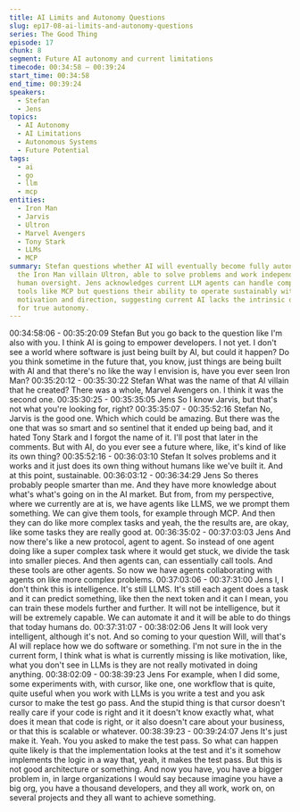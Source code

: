 ```yaml
---
title: AI Limits and Autonomy Questions
slug: ep17-08-ai-limits-and-autonomy-questions
series: The Good Thing
episode: 17
chunk: 8
segment: Future AI autonomy and current limitations
timecode: 00:34:58 – 00:39:24
start_time: 00:34:58
end_time: 00:39:24
speakers:
  - Stefan
  - Jens
topics:
  - AI Autonomy
  - AI Limitations
  - Autonomous Systems
  - Future Potential
tags:
  - ai
  - go
  - llm
  - mcp
entities:
  - Iron Man
  - Jarvis
  - Ultron
  - Marvel Avengers
  - Tony Stark
  - LLMs
  - MCP
summary: Stefan questions whether AI will eventually become fully autonomous like
  the Iron Man villain Ultron, able to solve problems and work independently without
  human oversight. Jens acknowledges current LLM agents can handle complex tasks through
  tools like MCP but questions their ability to operate sustainably without human
  motivation and direction, suggesting current AI lacks the intrinsic drive needed
  for true autonomy.
---
```


00:34:58:06 - 00:35:20:09
Stefan
But you go back to the question like I'm also with you. I think AI is going to empower developers.
I not yet. I don't see a world where software is just being built by AI, but could it happen? Do you
think sometime in the future that, you know, just things are being built with AI and that there's no
like the way I envision is, have you ever seen Iron Man?
00:35:20:12 - 00:35:30:22
Stefan
What was the name of that AI villain that he created? There was a whole, Marvel Avengers on. I
think it was the second one.
00:35:30:25 - 00:35:35:05
Jens
So I know Jarvis, but that's not what you're looking for, right?
00:35:35:07 - 00:35:52:16
Stefan
No, Jarvis is the good one. Which which could be amazing. But there was the one that was so
smart and so sentinel that it ended up being bad, and it hated Tony Stark and I forgot the name
of it. I'll post that later in the comments. But with AI, do you ever see a future where, like, it's
kind of like its own thing?
00:35:52:16 - 00:36:03:10
Stefan
It solves problems and it works and it just does its own thing without humans like we've built it.
And at this point, sustainable.
00:36:03:12 - 00:36:34:29
Jens
So theres probably people smarter than me. And they have more knowledge about what's
what's going on in the AI market. But from, from my perspective, where we currently are at is,
we have agents like LLMS, we we prompt them something. We can give them tools, for
example through MCP. And then they can do like more complex tasks and yeah, the the results
are, are okay, like some tasks they are really good at.
00:36:35:02 - 00:37:03:03
Jens
And now there's like a new protocol, agent to agent. So instead of one agent doing like a super
complex task where it would get stuck, we divide the task into smaller pieces. And then agents
can, can essentially call tools. And these tools are other agents. So now we have agents
collaborating with agents on like more complex problems.
00:37:03:06 - 00:37:31:00
Jens
I, I don't think this is intelligence. It's still LLMS. It's still each agent does a task and it can predict
something, like then the next token and it can I mean, you can train these models further and
further. It will not be intelligence, but it will be extremely capable. We can automate it and it will
be able to do things that today humans do.
00:37:31:07 - 00:38:02:06
Jens
It will look very intelligent, although it's not. And so coming to your question Will, will that's AI will
replace how we do software or something. I'm not sure in the in the current form, I think what is
what is currently missing is like motivation, like, what you don't see in LLMs is they are not really
motivated in doing anything.
00:38:02:09 - 00:38:39:23
Jens
For example, when I did some, some experiments with, with cursor, like one, one workflow that
is quite, quite useful when you work with LLMs is you write a test and you ask cursor to make
the test go pass. And the stupid thing is that cursor doesn't really care if your code is right and it
it doesn't know exactly what, what does it mean that code is right, or it also doesn't care about
your business, or that this is scalable or whatever.
00:38:39:23 - 00:39:24:07
Jens
It's just make it. Yeah. You you asked to make the test pass. So what can happen quite likely is
that the implementation looks at the test and it's it somehow implements the logic in a way that,
yeah, it makes the test pass. But this is not good architecture or something. And now you have,
you have a bigger problem in, in large organizations I would say because imagine you have a
big org, you have a thousand developers, and they all work, work on, on several projects and
they all want to achieve something.